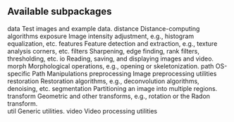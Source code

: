 Available subpackages
-----------
data
    Test images and example data.
distance
    Distance-computing algorithms
exposure
    Image intensity adjustment, e.g., histogram equalization, etc.
features
    Feature detection and extraction, e.g., texture analysis corners, etc.
filters
    Sharpening, edge finding, rank filters, thresholding, etc.
io
    Reading, saving, and displaying images and video.
morph
    Morphological operations, e.g., opening or skeletonization.
path
    OS-specific Path Manipulations
preprocessing
    Image preprocessing utilities
restoration
    Restoration algorithms, e.g., deconvolution algorithms, denoising, etc.
segmentation
    Partitioning an image into multiple regions.
transform
    Geometric and other transforms, e.g., rotation or the Radon transform.    
util
    Generic utilities.
video
    Video processing utilities